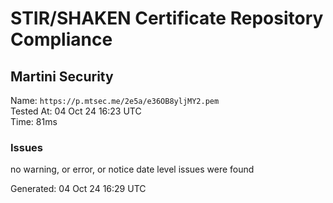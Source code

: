 # STIR/SHAKEN Certificate Repository Compliance

## Martini Security

Name: `https://p.mtsec.me/2e5a/e36OB8yljMY2.pem`\
Tested At: 04 Oct 24 16:23 UTC\
Time: 81ms

### Issues

no warning, or error, or notice date level issues were found

Generated: 04 Oct 24 16:29 UTC